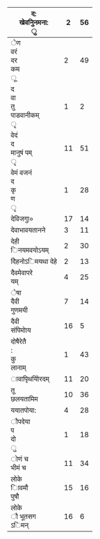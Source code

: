 | द:<br>खेवनुिनमना:<br>ु           | 2  | 56 |
|----------------------------------|----|----|
| ेण<br>वरं<br>दर<br>कम<br>ू       | 2  | 49 |
| द<br>वा<br>तु<br>पाडवानीकम्<br>ृ | 1  | 2  |
| वेदं<br>द<br>मानुषं पम्<br>ृ     | 11 | 51 |
| वेमं वजनं<br>द<br>कृ<br>ण<br>ृ   | 1  | 28 |
| देविजगुा०                        | 17 | 14 |
| देवाभावयतानने                    | 3  | 11 |
| देही<br>िनयमवयोऽयम्              | 2  | 30 |
| देिहनोऽिमयथा देहे                | 2  | 13 |
| दैवमेवापरे<br>यम्                | 4  | 25 |
| ेषा<br>दैवी<br>गुणमयी            | 7  | 14 |
| दैवी<br>संपिमोाय                 | 16 | 5  |
| दोषैरेतै<br>:<br>कु<br>लानाम्    | 1  | 43 |
| ावापृिथयोिरदम्                   | 11 | 20 |
| तू<br>छलयतामिम                   | 10 | 36 |
| ययातपोया:                        | 4  | 28 |
| ौपदेया<br>प<br>दो<br>ु           | 1  | 18 |
| ोणं च<br>भीमं च                  | 11 | 34 |
| लोके<br>ािवमौ<br>पुषौ            | 15 | 16 |
| लोके<br>ौ भूतसग<br>ऽिमन्         | 16 | 6  |